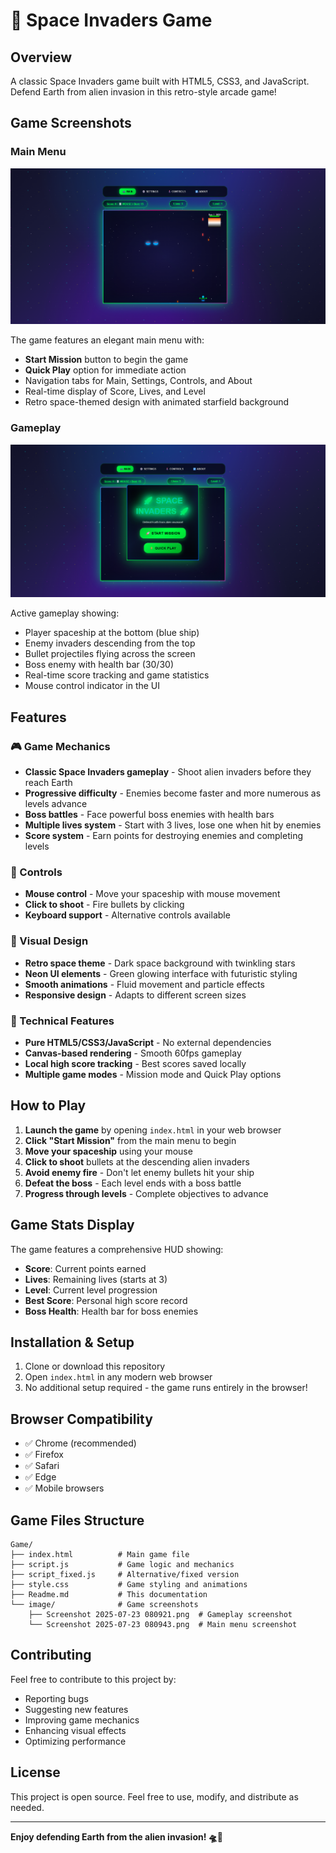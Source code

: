 # 🚀 Space Invaders Game

## Overview

A classic Space Invaders game built with HTML5, CSS3, and JavaScript. Defend Earth from alien invasion in this retro-style arcade game!

## Game Screenshots

### Main Menu

![Main Menu](image/Screenshot%202025-07-23%20080943.png)

The game features an elegant main menu with:

- **Start Mission** button to begin the game
- **Quick Play** option for immediate action
- Navigation tabs for Main, Settings, Controls, and About
- Real-time display of Score, Lives, and Level
- Retro space-themed design with animated starfield background

### Gameplay

![Gameplay](image/Screenshot%202025-07-23%20080921.png)

Active gameplay showing:

- Player spaceship at the bottom (blue ship)
- Enemy invaders descending from the top
- Bullet projectiles flying across the screen
- Boss enemy with health bar (30/30)
- Real-time score tracking and game statistics
- Mouse control indicator in the UI

## Features

### 🎮 Game Mechanics

- **Classic Space Invaders gameplay** - Shoot alien invaders before they reach Earth
- **Progressive difficulty** - Enemies become faster and more numerous as levels advance
- **Boss battles** - Face powerful boss enemies with health bars
- **Multiple lives system** - Start with 3 lives, lose one when hit by enemies
- **Score system** - Earn points for destroying enemies and completing levels

### 🎯 Controls

- **Mouse control** - Move your spaceship with mouse movement
- **Click to shoot** - Fire bullets by clicking
- **Keyboard support** - Alternative controls available

### 🎨 Visual Design

- **Retro space theme** - Dark space background with twinkling stars
- **Neon UI elements** - Green glowing interface with futuristic styling
- **Smooth animations** - Fluid movement and particle effects
- **Responsive design** - Adapts to different screen sizes

### 🔧 Technical Features

- **Pure HTML5/CSS3/JavaScript** - No external dependencies
- **Canvas-based rendering** - Smooth 60fps gameplay
- **Local high score tracking** - Best scores saved locally
- **Multiple game modes** - Mission mode and Quick Play options

## How to Play

1. **Launch the game** by opening `index.html` in your web browser
2. **Click "Start Mission"** from the main menu to begin
3. **Move your spaceship** using your mouse
4. **Click to shoot** bullets at the descending alien invaders
5. **Avoid enemy fire** - Don't let enemy bullets hit your ship
6. **Defeat the boss** - Each level ends with a boss battle
7. **Progress through levels** - Complete objectives to advance

## Game Stats Display

The game features a comprehensive HUD showing:

- **Score**: Current points earned
- **Lives**: Remaining lives (starts at 3)
- **Level**: Current level progression
- **Best Score**: Personal high score record
- **Boss Health**: Health bar for boss enemies

## Installation & Setup

1. Clone or download this repository
2. Open `index.html` in any modern web browser
3. No additional setup required - the game runs entirely in the browser!

## Browser Compatibility

- ✅ Chrome (recommended)
- ✅ Firefox
- ✅ Safari
- ✅ Edge
- ✅ Mobile browsers

## Game Files Structure

```
Game/
├── index.html          # Main game file
├── script.js           # Game logic and mechanics
├── script_fixed.js     # Alternative/fixed version
├── style.css           # Game styling and animations
├── Readme.md           # This documentation
└── image/              # Game screenshots
    ├── Screenshot 2025-07-23 080921.png  # Gameplay screenshot
    └── Screenshot 2025-07-23 080943.png  # Main menu screenshot
```

## Contributing

Feel free to contribute to this project by:

- Reporting bugs
- Suggesting new features
- Improving game mechanics
- Enhancing visual effects
- Optimizing performance

## License

This project is open source. Feel free to use, modify, and distribute as needed.

---

**Enjoy defending Earth from the alien invasion! 🛸👾**
